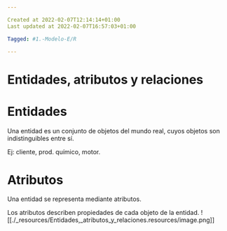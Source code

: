 ```yaml
---

Created at 2022-02-07T12:14:14+01:00
Last updated at 2022-02-07T16:57:03+01:00

Tagged: #1.-Modelo-E/R

---
```


# Entidades, atributos y relaciones
# Entidades

Una entidad es un conjunto de objetos del mundo real, cuyos objetos son indistinguibles entre sí.

Ej: cliente, prod. químico, motor.

# Atributos

Una entidad se representa mediante atributos.

Los atributos describen propiedades de cada objeto de la entidad.
![[./_resources/Entidades,_atributos_y_relaciones.resources/image.png]]

